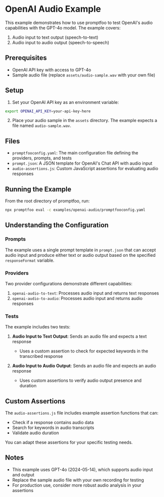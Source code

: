 # OpenAI Audio Example

This example demonstrates how to use promptfoo to test OpenAI's audio capabilities with the GPT-4o model. The example covers:

1. Audio input to text output (speech-to-text)
2. Audio input to audio output (speech-to-speech)

## Prerequisites

- OpenAI API key with access to GPT-4o
- Sample audio file (replace `assets/audio-sample.wav` with your own file)

## Setup

1. Set your OpenAI API key as an environment variable:

```bash
export OPENAI_API_KEY=your-api-key-here
```

2. Place your audio sample in the `assets` directory. The example expects a file named `audio-sample.wav`.

## Files

- `promptfooconfig.yaml`: The main configuration file defining the providers, prompts, and tests
- `prompt.json`: A JSON template for OpenAI's Chat API with audio input
- `audio-assertions.js`: Custom JavaScript assertions for evaluating audio responses

## Running the Example

From the root directory of promptfoo, run:

```bash
npx promptfoo eval -c examples/openai-audio/promptfooconfig.yaml
```

## Understanding the Configuration

### Prompts

The example uses a single prompt template in `prompt.json` that can accept audio input and produce either text or audio output based on the specified `responseFormat` variable.

### Providers

Two provider configurations demonstrate different capabilities:

1. `openai-audio-to-text`: Processes audio input and returns text responses
2. `openai-audio-to-audio`: Processes audio input and returns audio responses

### Tests

The example includes two tests:

1. **Audio Input to Text Output**: Sends an audio file and expects a text response

   - Uses a custom assertion to check for expected keywords in the transcribed response

2. **Audio Input to Audio Output**: Sends an audio file and expects an audio response
   - Uses custom assertions to verify audio output presence and duration

## Custom Assertions

The `audio-assertions.js` file includes example assertion functions that can:

- Check if a response contains audio data
- Search for keywords in audio transcripts
- Validate audio duration

You can adapt these assertions for your specific testing needs.

## Notes

- This example uses GPT-4o (2024-05-14), which supports audio input and output
- Replace the sample audio file with your own recording for testing
- For production use, consider more robust audio analysis in your assertions
